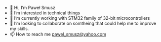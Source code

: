 - 👋 Hi, I’m Paweł Smusz
- 👀 I’m interested in technical things
- 🌱 I’m currently working with STM32 family of 32-bit microcontrollers
- 💞️ I’m looking to collaborate on somtheing that could help me to improve my skills.
- 📫 How to reach me pawel_smusz@yahoo.com

<!---
pebl91/pebl91 is a ✨ special ✨ repository because its `README.md` (this file) appears on your GitHub profile.
You can click the Preview link to take a look at your changes.
--->
